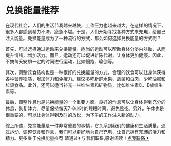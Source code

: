 # 兑换能量推荐

在现代社会，人们的生活节奏越来越快，工作压力也越来越大。在这样的情况下，很多人都感到精力不济，疲惫不堪。于是，人们开始寻找各种方式来充电，给自己注入能量。兑换能量成为了一种流行的方式，那么如何选择兑换能量的方式呢？

首先，可以选择通过运动来兑换能量。适当的运动可以帮助身体分泌内啡肽，从而提升情绪，增加活力。而且，运动还可以促进新陈代谢，让身体更加健康。因此，不妨每天安排一定的时间进行运动，比如慢跑、瑜伽等。

其次，调整饮食结构也是一种很好的兑换能量的方式。合理的饮食可以让身体获得各种营养物质，增加体力和免疫力。建议多吃新鲜水果、蔬菜和白肉，少吃油腻和垃圾食品。此外，还可以适当补充一些维生素和矿物质，比如维生素C、B族维生素等。

最后，调整作息也是兑换能量的一个重要方面。良好的作息可以让身体得到充分的休息，恢复体力。尽量保持每天7-8小时的睡眠时间，避免熬夜。另外，午休也是很重要的，可以让身体得到及时的放松，为下午的工作注入新的动力。

综上所述，兑换能量是一件非常重要的事情，它关系到我们的健康和生活质量。通过运动、调整饮食和作息，我们可以更好地为自己充电，让自己拥有充沛的活力和精力。更多关于兑换能量推荐 请通过✈与我们联系,感谢阅读！[点我联系✈](https://docs.G208.com)